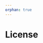 ```yaml
---
orphan: true
---
```


# License

```{include} ../LICENSE

```
                                                                                                                                                                                                                                                            